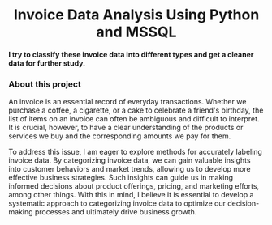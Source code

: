 <h1 align="center"> Invoice Data Analysis Using Python and MSSQL </h1>

**I try to classify these invoice data into different types and get a cleaner data for further study.**


### About this project
An invoice is an essential record of everyday transactions. Whether we purchase a coffee, a cigarette, or a cake to celebrate a friend's birthday, the list of items on an invoice can often be ambiguous and difficult to interpret. It is crucial, however, to have a clear understanding of the products or services we buy and the corresponding amounts we pay for them.

To address this issue, I am eager to explore methods for accurately labeling invoice data. By categorizing invoice data, we can gain valuable insights into customer behaviors and market trends, allowing us to develop more effective business strategies. Such insights can guide us in making informed decisions about product offerings, pricing, and marketing efforts, among other things. With this in mind, I believe it is essential to develop a systematic approach to categorizing invoice data to optimize our decision-making processes and ultimately drive business growth.